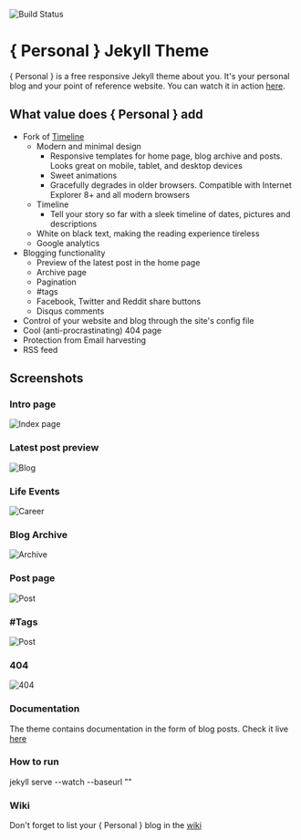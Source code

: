 ![Build Status](https://travis-ci.org/PanosSakkos/panossakkos.github.io.svg?branch=master)

# { Personal } Jekyll Theme

{ Personal } is a free responsive Jekyll theme about you.
It's your personal blog and your point of reference website.
You can watch it in action [here](http://panossakkos.github.io/personal-jekyll-theme/).

## What value does { Personal } add

* Fork of [Timeline](https://github.com/kirbyt/timeline-jekyll-theme)
  * Modern and minimal design
    * Responsive templates for home page, blog archive and posts. Looks great on mobile, tablet, and desktop devices
    * Sweet animations
    * Gracefully degrades in older browsers. Compatible with Internet Explorer 8+ and all modern browsers
  * Timeline
    * Tell your story so far with a sleek timeline of dates, pictures and descriptions
  * White on black text, making the reading experience tireless
  * Google analytics  
* Blogging functionality
  * Preview of the latest post in the home page
  * Archive page
  * Pagination
  * #tags
  * Facebook, Twitter and Reddit share buttons
  * Disqus comments
* Control of your website and blog through the site's config file
* Cool (anti-procrastinating) 404 page
* Protection from Email harvesting
* RSS feed

## Screenshots
### Intro page
![Index page](https://dl.dropboxusercontent.com/u/8522559/personal-jekyll-theme/index.jpg)
### Latest post preview
![Blog](https://dl.dropboxusercontent.com/u/8522559/personal-jekyll-theme/blog.jpg)
### Life Events
![Career](https://dl.dropboxusercontent.com/u/8522559/personal-jekyll-theme/career.jpg)
### Blog Archive
![Archive](https://dl.dropboxusercontent.com/u/8522559/personal-jekyll-theme/archive.jpg)
### Post page
![Post](https://dl.dropboxusercontent.com/u/8522559/personal-jekyll-theme/post.jpg)
### \#Tags
![Post](https://dl.dropboxusercontent.com/u/8522559/personal-jekyll-theme/tags.jpg)
### 404
![404](https://dl.dropboxusercontent.com/u/8522559/personal-jekyll-theme/404.jpg)

### Documentation

The theme contains documentation in the form of blog posts.
Check it live [here](http://panossakkos.github.io/personal-jekyll-theme/)

### How to run

jekyll serve --watch --baseurl ""

### Wiki
Don't forget to list your { Personal } blog in the [wiki](https://github.com/PanosSakkos/personal-jekyll-theme/wiki/Blogs-using-%7B-Personal-%7D)
